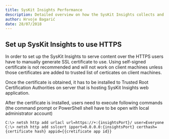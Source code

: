 ```yaml
---
title: SysKit Insights Performance 
description: Detailed overview on how the SysKit Insights collects and presents farm performance data.
author: Hrvoje Bagarić
date: 28/07/2018
---
```


## Set up SysKit Insights to use HTTPS

In order to set up the SysKit Insights to serve content over the HTTPS users have to manually generate SSL certificate to use. Using self-signed certificate is not recommended and will not work on client machines unless those certificates are added to trusted list of certicates on client machines.

Once the certificate is obtained, it has to be installed to Trusted Root Certification Authorities on server that is hosting SysKit Insights web application.

After the certificate is installed, users need to execute following commands (the command prompt or PowerShell shell have to be open with local administrator account)
```
C:\> netsh http add urlacl url=https://+:{insightsPort}/ user=Everyone
C:\> netsh http add sslcert ipport=0.0.0.0:{insightsPort} certhash={certificate hash} appid={{cretificate app id}}
```